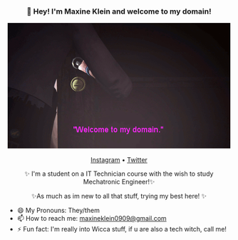 <h3 align="center">👋 Hey! I'm Maxine Klein and welcome to my domain!</h3>
<div align="center">
	<img src="https://github.com/MaxKGS/MaxKGS/blob/main/tumblr_nqxbreqwLO1u9grhgo3_500.gif">
</div>
<p align="center">
  <a href="https://www.instagram.com/max.the.virgo/">Instagram</a> •
  <a href="https://twitter.com/maxine_kgs">Twitter</a>
</p>
<p align="center">
 ✨ I'm a student on a IT Technician course with the wish to study Mechatronic Engineer!✨
 <p align="center">
 ✨As much as im new to all that stuff, trying my best here! ✨
</p>

- 😄 My Pronouns: They/them
- 📫 How to reach me: [maxineklein0909@gmail.com](mailto:maxineklein0909@gmail.com)
- ⚡ Fun fact: I'm really into Wicca stuff, if u are also a tech witch, call me!

<!--
https://github.com/MaxKGS/MaxKGS/blob/main/tumblr_nqxbreqwLO1u9grhgo3_500.gif
